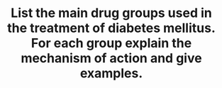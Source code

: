 ---
title: "List the main drug groups used in the treatment of diabetes mellitus. For each group explain the mechanism of action and give examples."
entityType: SAQ
exam: PEX
college: ANZCA
year: 2010
sitting: A
question: 6
passRate: 60
EC_expectedDomains:
- "This is a two parts question requiring candidates to list the various groups of drug for the treatment of diabetes mellitus, and to describe their mechanisms of action. It is important that sufficient details, such as molecular and metabolic effects after drug administration, are included for the latter part of the question."
EC_extraCredit:
- "Candidates who included the newer agents, such as thiazolidinediones, alpha glucosidase inhibitors and meglitinides, were rewarded with extra marks."
EC_errorsCommon:
- "Diabetes mellitus is a common condition faced daily by anaesthetists. A thorough understanding of its management is a clinical necessity."
- "While most candidates were able to describe the classical oral hypoglycemic agents (i.e. sulphonylureas and biguanides) in detail, it was surprising that a substantial proportion of candidates did not consider insulin as a drug for the treatment of diabetes mellitus. Most answers were also vague regarding the different preparations of insulin that produce variation in the speed of onset and duration of action."
---